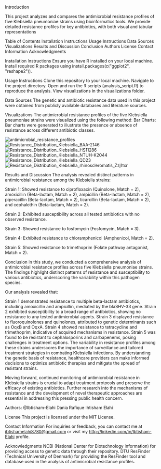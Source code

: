 Introduction

This project analyzes and compares the antimicrobial resistance profiles of five Klebsiella pneumoniae strains using bioinformatics tools. We provide detailed resistance profiles for key antibiotics, with both visual and tabular representations

Table of Contents
Installation Instructions
Usage Instructions
Data Sources
Visualizations
Results and Discussion
Conclusion
Authors
License
Contact Information
Acknowledgments

Installation Instructions
Ensure you have R installed on your local machine.
Install required R packages using install.packages(c("ggplot2", "reshape2")).

Usage Instructions
Clone this repository to your local machine.
Navigate to the project directory.
Open and run the R scripts (analysis_script.R) to reproduce the analysis.
View visualizations in the visualizations folder.

Data Sources
The genetic and antibiotic resistance data used in this project were obtained from publicly available databases and literature sources. 

Visualizations
The antimicrobial resistance profiles of the five Klebsiella pneumoniae strains were visualized using the following method:
Bar Charts: Bar charts were generated to illustrate the presence or absence of resistance across different antibiotic classes.

![antimicrobial_resistance_profiles](https://github.com/user-attachments/assets/f267ed53-58eb-48fa-aee5-9182b4a0e786)
![Resistance_Distribution_Klebsiella_BAA-2146](https://github.com/user-attachments/assets/8cd79a00-5a61-4ebd-90a4-5125220549f0)
![Resistance_Distribution_Klebsiella_HS11286](https://github.com/user-attachments/assets/b09aec44-84d2-4e87-8cb4-504b036b07f8)
![Resistance_Distribution_Klebsiella_NTUH-K2044](https://github.com/user-attachments/assets/30c019cd-f11c-439f-916f-701bf0b85b69)
![Resistance_Distribution_Klebsiella_QD23](https://github.com/user-attachments/assets/1a0d2237-0641-4448-ad76-9ef19dce687f)
![Resistance_Distribution_Klebsiella_rhinoscleromatis_Zzj1txr](https://github.com/user-attachments/assets/4b7b08d6-7a25-4265-b5ff-0d0a4156f811)


Results and Discussion
The analysis revealed distinct patterns in antimicrobial resistance among the Klebsiella strains:

Strain 1: Showed resistance to ciprofloxacin (Quinolone, Match = 2), amoxicillin (Beta-lactam, Match = 2), ampicillin (Beta-lactam, Match = 2), piperacillin (Beta-lactam, Match = 2), ticarcillin (Beta-lactam, Match = 2), and cephalothin (Beta-lactam, Match = 2).

Strain 2: Exhibited susceptibility across all tested antibiotics with no observed resistance.

Strain 3: Showed resistance to fosfomycin (Fosfomycin, Match = 3).

Strain 4: Exhibited resistance to chloramphenicol (Amphenicol, Match = 2).

Strain 5: Showed resistance to trimethoprim (Folate pathway antagonist, Match = 2).

Conclusion
In this study, we conducted a comprehensive analysis of antimicrobial resistance profiles across five Klebsiella pneumoniae strains. The findings highlight distinct patterns of resistance and susceptibility to various antibiotics, underscoring the variability within this pathogen species.

Our analysis revealed that:

Strain 1 demonstrated resistance to multiple beta-lactam antibiotics, including amoxicillin and ampicillin, mediated by the blaSHV-33 gene.
Strain 2 exhibited susceptibility to a broad range of antibiotics, showing no resistance to any tested antimicrobial agents.
Strain 3 displayed resistance to fluoroquinolones and quinolones, attributed to genetic determinants such as OqxB and OqxA.
Strain 4 showed resistance to tetracycline and trimethoprim, indicative of acquired mechanisms in resistance.
Strain 5 was found to be resistant to cephalosporins and carbapenems, posing challenges in treatment options.
The variability in resistance profiles among these strains underscores the importance of surveillance and tailored treatment strategies in combating Klebsiella infections. By understanding the genetic basis of resistance, healthcare providers can make informed decisions to optimize antibiotic therapies and mitigate the spread of resistant strains.

Moving forward, continued monitoring of antimicrobial resistance in Klebsiella strains is crucial to adapt treatment protocols and preserve the efficacy of existing antibiotics. Further research into the mechanisms of resistance and the development of novel therapeutic approaches are essential in addressing this pressing public health concern.

Authors:
@Ibtisham-Elahi
Dania Rafique 
Ihtisham Elahi

License
This project is licensed under the MIT License.

Contact Information
For inquiries or feedback, you can contact me at ibtishamelahi8780@gmail.com or visit my http://linkedin.com/in/Ibtisham-Elahi profile.

Acknowledgments
NCBI (National Center for Biotechnology Information) for providing access to genetic data through their repository.
DTU ResFinder (Technical University of Denmark) for providing the ResFinder tool and database used in the analysis of antimicrobial resistance profiles.

